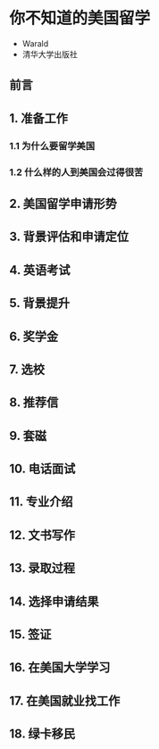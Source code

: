 # 你不知道的美国留学

- Warald
- 清华大学出版社

## 前言

## 1. 准备工作

### 1.1 为什么要留学美国

### 1.2 什么样的人到美国会过得很苦

## 2. 美国留学申请形势

## 3. 背景评估和申请定位

## 4. 英语考试

## 5. 背景提升

## 6. 奖学金

## 7. 选校

## 8. 推荐信

## 9. 套磁

## 10. 电话面试

## 11. 专业介绍

## 12. 文书写作

## 13. 录取过程

## 14. 选择申请结果

## 15. 签证

## 16. 在美国大学学习

## 17. 在美国就业找工作

## 18. 绿卡移民
